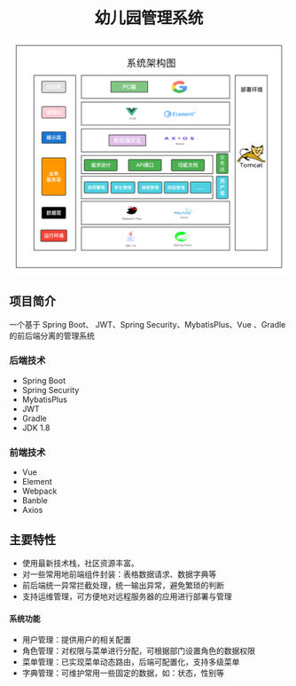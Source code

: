<h1 style="text-align: center"> 幼儿园管理系统</h1>


![系统架构图](https://github.com/BadKid90s/kindergarten-manage-system/blob/main/architecture-diagram.png)






## 项目简介
一个基于 Spring Boot、 JWT、Spring Security、MybatisPlus、Vue 、Gradle 的前后端分离的管理系统
### 后端技术
- Spring Boot
- Spring Security
- MybatisPlus
- JWT
- Gradle
- JDK 1.8
### 前端技术
- Vue
- Element
- Webpack
- Banble
- Axios


## 主要特性
- 使用最新技术栈，社区资源丰富。
- 对一些常用地前端组件封装：表格数据请求、数据字典等
- 前后端统一异常拦截处理，统一输出异常，避免繁琐的判断
- 支持运维管理，可方便地对远程服务器的应用进行部署与管理

####  系统功能
- 用户管理：提供用户的相关配置
- 角色管理：对权限与菜单进行分配，可根据部门设置角色的数据权限
- 菜单管理：已实现菜单动态路由，后端可配置化，支持多级菜单
- 字典管理：可维护常用一些固定的数据，如：状态，性别等


